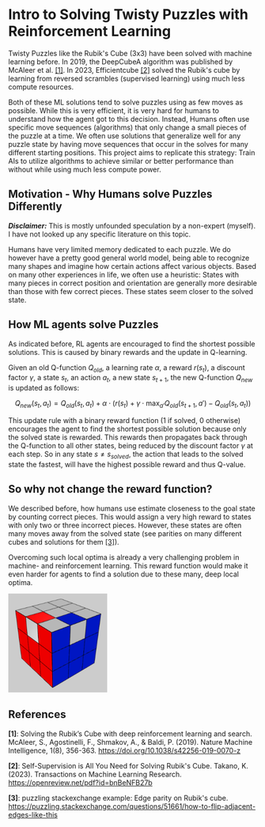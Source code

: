 # Intro to Solving Twisty Puzzles with Reinforcement Learning

Twisty Puzzles like the Rubik's Cube (3x3) have been solved with machine learning before.
In 2019, the DeepCubeA algorithm was published by McAleer et al. [[1]](https://doi.org/10.1038/s42256-019-0070-z). In 2023, Efficientcube [[2]](https://openreview.net/pdf?id=bnBeNFB27b) solved the Rubik's cube by learning from reversed scrambles (supervised learning) using much less compute resources.

Both of these ML solutions tend to solve puzzles using as few moves as possible. While this is very efficient, it is very hard for humans to understand how the agent got to this decision. Instead, Humans often use specific move sequences (algorithms) that only change a small pieces of the puzzle at a time. We often use solutions that generalize well for any puzzle state by having move sequences that occur in the solves for many different starting positions.
This project aims to replicate this strategy: Train AIs to utilize algorithms to achieve similar or better performance than without while using much less compute power.

## Motivation - Why Humans solve Puzzles Differently
***Disclaimer:*** This is mostly unfounded speculation by a non-expert (myself). I have not looked up any specific literature on this topic.

Humans have very limited memory dedicated to each puzzle. We do however have a pretty good general world model, being able to recognize many shapes and imagine how certain actions affect various objects.
Based on many other experiences in life, we often use a heuristic: States with many pieces in correct position and orientation are generally more desirable than those with few correct pieces. These states seem closer to the solved state.


## How ML agents solve Puzzles
As indicated before, RL agents are encouraged to find the shortest possible solutions. This is caused by binary rewards and the update in Q-learning.

Given an old Q-function $Q_{old}$, a learning rate $\alpha$, a reward $r(s_t)$, a discount factor $\gamma$, a state $s_t$, an action $a_t$, a new state $s_{t+1}$, the new Q-function $Q_{new}$ is updated as follows:

$$Q_{new}(s_t, a_t) = Q_{old}(s_t, a_t) + \alpha \cdot (r(s_t) + \gamma \cdot \max_{a'} Q_{old}(s_{t+1}, a') - Q_{old}(s_t, a_t))$$

This update rule with a binary reward function (1 if solved, 0 otherwise) encourages the agent to find the shortest possible solution because only the solved state is rewarded. This rewards then propagates back through the Q-function to all other states, being reduced by the discount factor $\gamma$ at each step. So in any state $s \neq s_{solved}$, the action that leads to the solved state the fastest, will have the highest possible reward and thus Q-value.

## So why not change the reward function?

We described before, how humans use estimate closeness to the goal state by counting correct pieces. This would assign a very high reward to states with only two or three incorrect pieces. However, these states are often many moves away from the solved state (see parities on many different cubes and solutions for them [[3]](https://puzzling.stackexchange.com/questions/51661/how-to-flip-adjacent-edges-like-this)).

Overcoming such local optima is already a very challenging problem in machine- and reinforcement learning. This reward function would make it even harder for agents to find a solution due to these many, deep local optima.

<img src="edge_parity_example_3x3.png" alt="Rubik's cube edge parity example" width="200"/>


## References
**[1]**: Solving the Rubik’s Cube with deep reinforcement learning and search. McAleer, S., Agostinelli, F., Shmakov, A., & Baldi, P. (2019). Nature Machine Intelligence, 1(8), 356-363. https://doi.org/10.1038/s42256-019-0070-z  

**[2]**: Self-Supervision is All You Need for Solving Rubik's Cube. Takano, K. (2023). Transactions on Machine Learning Research. https://openreview.net/pdf?id=bnBeNFB27b

**[3]**: puzzling stackexchange example: Edge parity on Rubik's cube. https://puzzling.stackexchange.com/questions/51661/how-to-flip-adjacent-edges-like-this